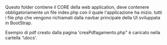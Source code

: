 Questo folder contiene il CORE della web application,
deve contenere obbligatoriamente un file index.php con il quale l'applicazione
ha inizio. tutti i file php che vengono richiamati dalla navbar principale della
UI sviluppata in BootStrap.  

Esempio di pdf creato dalla pagina 'creaPdfagamento.php" è caricato nella cartella '\docs'.